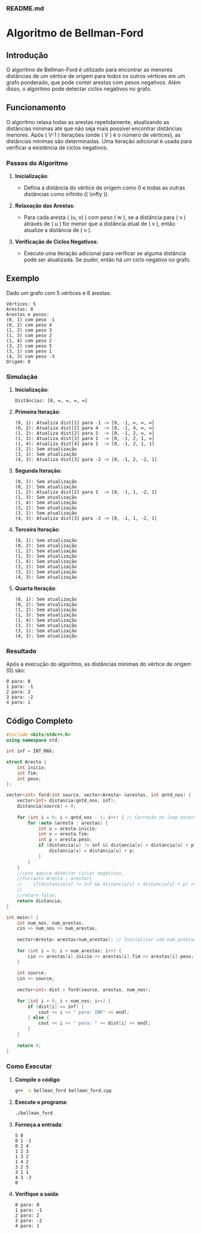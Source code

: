 ### README.md

# Algoritmo de Bellman-Ford

## Introdução

O algoritmo de Bellman-Ford é utilizado para encontrar as menores distâncias de um vértice de origem para todos os outros vértices em um grafo ponderado, que pode conter arestas com pesos negativos. Além disso, o algoritmo pode detectar ciclos negativos no grafo.

## Funcionamento

O algoritmo relaxa todas as arestas repetidamente, atualizando as distâncias mínimas até que não seja mais possível encontrar distâncias menores. Após \( V-1 \) iterações (onde \( V \) é o número de vértices), as distâncias mínimas são determinadas. Uma iteração adicional é usada para verificar a existência de ciclos negativos.

### Passos do Algoritmo

1. **Inicialização**:
   - Defina a distância do vértice de origem como 0 e todas as outras distâncias como infinito (\( \infty \)).

2. **Relaxação das Arestas**:
   - Para cada aresta \( (u, v) \) com peso \( w \), se a distância para \( v \) através de \( u \) for menor que a distância atual de \( v \), então atualize a distância de \( v \).

3. **Verificação de Ciclos Negativos**:
   - Execute uma iteração adicional para verificar se alguma distância pode ser atualizada. Se puder, então há um ciclo negativo no grafo.

## Exemplo

Dado um grafo com 5 vértices e 8 arestas:

```
Vértices: 5
Arestas: 8
Arestas e pesos:
(0, 1) com peso -1
(0, 2) com peso 4
(1, 2) com peso 3
(1, 3) com peso 2
(1, 4) com peso 2
(3, 2) com peso 5
(3, 1) com peso 1
(4, 3) com peso -3
Origem: 0
```

### Simulação

1. **Inicialização**:
   ```
   Distâncias: [0, ∞, ∞, ∞, ∞]
   ```

2. **Primeira Iteração**:
   ```
   (0, 1): Atualiza dist[1] para -1 -> [0, -1, ∞, ∞, ∞]
   (0, 2): Atualiza dist[2] para 4  -> [0, -1, 4, ∞, ∞]
   (1, 2): Atualiza dist[2] para 2  -> [0, -1, 2, ∞, ∞]
   (1, 3): Atualiza dist[3] para 1  -> [0, -1, 2, 1, ∞]
   (1, 4): Atualiza dist[4] para 1  -> [0, -1, 2, 1, 1]
   (3, 2): Sem atualização
   (3, 1): Sem atualização
   (4, 3): Atualiza dist[3] para -2 -> [0, -1, 2, -2, 1]
   ```

3. **Segunda Iteração**:
   ```
   (0, 1): Sem atualização
   (0, 2): Sem atualização
   (1, 2): Atualiza dist[2] para 1  -> [0, -1, 1, -2, 1]
   (1, 3): Sem atualização
   (1, 4): Sem atualização
   (3, 2): Sem atualização
   (3, 1): Sem atualização
   (4, 3): Atualiza dist[3] para -2 -> [0, -1, 1, -2, 1]
   ```

4. **Terceira Iteração**:
   ```
   (0, 1): Sem atualização
   (0, 2): Sem atualização
   (1, 2): Sem atualização
   (1, 3): Sem atualização
   (1, 4): Sem atualização
   (3, 2): Sem atualização
   (3, 1): Sem atualização
   (4, 3): Sem atualização
   ```

5. **Quarta Iteração**:
   ```
   (0, 1): Sem atualização
   (0, 2): Sem atualização
   (1, 2): Sem atualização
   (1, 3): Sem atualização
   (1, 4): Sem atualização
   (3, 2): Sem atualização
   (3, 1): Sem atualização
   (4, 3): Sem atualização
   ```

### Resultado

Após a execução do algoritmo, as distâncias mínimas do vértice de origem (0) são:

```
0 para: 0
1 para: -1
2 para: 2
3 para: -2
4 para: 1
```

## Código Completo

```cpp
#include <bits/stdc++.h>
using namespace std;

int inf = INT_MAX;

struct Aresta {
    int inicio;
    int fim;
    int peso;
};

vector<int> ford(int source, vector<Aresta> &arestas, int qntd_nos) {
    vector<int> distancia(qntd_nos, inf);
    distancia[source] = 0;
    
    for (int i = 0; i < qntd_nos - 1; i++) { // Correção no loop externo
        for (auto &aresta : arestas) {
            int u = aresta.inicio;
            int v = aresta.fim;
            int p = aresta.peso;
            if (distancia[u] != inf && distancia[v] > distancia[u] + p) {
                distancia[v] = distancia[u] + p;
            }
        }
    }
    //caso queira detectar ciclos negativos.
    //for(auto Aresta : aresta){
    //    if(distancia[u] != inf && distancia[v] > distancia[u] + p) return true;
    //
    //return false;
    return distancia;
}

int main() {
    int num_nos, num_arestas;
    cin >> num_nos >> num_arestas;
    
    vector<Aresta> arestas(num_arestas); // Inicializar com num_arestas
    
    for (int i = 0; i < num_arestas; i++) {
        cin >> arestas[i].inicio >> arestas[i].fim >> arestas[i].peso;
    }
    
    int source;
    cin >> source;
    
    vector<int> dist = ford(source, arestas, num_nos);
    
    for (int i = 0; i < num_nos; i++) {
        if (dist[i] == inf) {
            cout << i << " para: INF" << endl;
        } else {
            cout << i << " para: " << dist[i] << endl;
        }
    }
    
    return 0;
}
```

### Como Executar

1. **Compile o código**:
   ```sh
   g++ -o bellman_ford bellman_ford.cpp
   ```

2. **Execute o programa**:
   ```sh
   ./bellman_ford
   ```

3. **Forneça a entrada**:
   ```
   5 8
   0 1 -1
   0 2 4
   1 2 3
   1 3 2
   1 4 2
   3 2 5
   3 1 1
   4 3 -3
   0
   ```

4. **Verifique a saída**:
   ```
   0 para: 0
   1 para: -1
   2 para: 2
   3 para: -2
   4 para: 1
   ```
